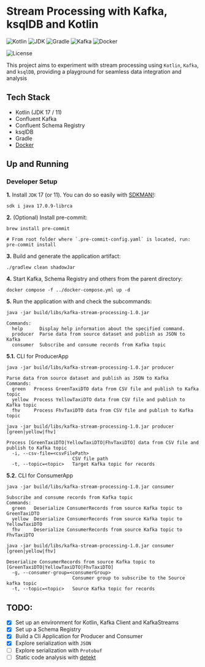 # Stream Processing with Kafka, ksqlDB and Kotlin

![Kotlin](https://img.shields.io/badge/Kotlin-1.9-7F52FF.svg?style=flat&logo=kotlin&logoColor=white&labelColor=7F52FF)
![JDK](https://img.shields.io/badge/JDK-17_|_11-3F90BD.svg?style=flat&logo=openjdk&logoColor=white&labelColor=3F90BD)
![Gradle](https://img.shields.io/badge/gradle-8.5-02303A?style=flat&logo=gradle&logoColor=white&labelColor=02303A)
![Kafka](https://img.shields.io/badge/Confluent_Kafka-7.4.x-141414?style=flat&logo=apachekafka&logoColor=white&labelColor=141414)
![Docker](https://img.shields.io/badge/Docker-329DEE?style=flat&logo=docker&logoColor=white&labelColor=329DEE)

![License](https://img.shields.io/badge/license-CC--BY--SA--4.0-31393F?style=flat&logo=creativecommons&logoColor=black&labelColor=white)

This project aims to experiment with stream processing using `Kotlin`, `Kafka`, and `ksqlDB`, providing a playground for seamless data integration and analysis


## Tech Stack
- Kotlin (JDK 17 / 11)
- Confluent Kafka
- Confluent Schema Registry
- ksqlDB
- Gradle
- [Docker](https://docs.docker.com/get-docker/)


## Up and Running

### Developer Setup

**1.** Install `JDK` 17 (or 11). You can do so easily with [SDKMAN!](https://sdkman.io/):

```shell
sdk i java 17.0.9-librca
```

**2.** (Optional) Install pre-commit:
```shell
brew install pre-commit

# From root folder where `.pre-commit-config.yaml` is located, run:
pre-commit install
```

**3.** Build and generate the application artifact:
```shell
./gradlew clean shadowJar
```

**4.** Start Kafka, Schema Registry and others from the parent directory:
```shell
docker compose -f ../docker-compose.yml up -d
```

**5.** Run the application with and check the subcommands:
```shell
java -jar build/libs/kafka-stream-processing-1.0.jar
```
```text
Commands:
  help      Display help information about the specified command.
  producer  Parse data from source dataset and publish as JSON to Kafka
  consumer  Subscribe and consume records from Kafka topic
```

**5.1.** CLI for ProducerApp
```shell
java -jar build/libs/kafka-stream-processing-1.0.jar producer
```
```text
Parse data from source dataset and publish as JSON to Kafka
Commands:
  green   Process GreenTaxiDTO data from CSV file and publish to Kafka topic
  yellow  Process YellowTaxiDTO data from CSV file and publish to Kafka topic
  fhv     Process FhvTaxiDTO data from CSV file and publish to Kafka topic
```

```shell
java -jar build/libs/kafka-stream-processing-1.0.jar producer [green|yellow|fhv]
```
```text
Process [GreenTaxiDTO|YellowTaxiDTO|FhvTaxiDTO] data from CSV file and publish to Kafka topic
  -i, --csv-file=<csvFilePath>
                        CSV file path
  -t, --topic=<topic>   Target Kafka topic for records
```

**5.2.** CLI for ConsumerApp
```shell
java -jar build/libs/kafka-stream-processing-1.0.jar consumer
```
```text
Subscribe and consume records from Kafka topic
Commands:
  green   Deserialize ConsumerRecords from source Kafka topic to GreenTaxiDTO
  yellow  Deserialize ConsumerRecords from source Kafka topic to YellowTaxiDTO
  fhv     Deserialize ConsumerRecords from source Kafka topic to FhvTaxiDTO
```

```shell
java -jar build/libs/kafka-stream-processing-1.0.jar consumer [green|yellow|fhv]
```
```text
Deserialize ConsumerRecords from source Kafka topic to [GreenTaxiDTO|YellowTaxiDTO|FhvTaxiDTO]
  -g, --consumer-group=<consumerGroup>
                        Consumer group to subscribe to the Source kafka topic
  -t, --topic=<topic>   Source Kafka topic for records
```

## TODO:
- [x] Set up an environment for Kotlin, Kafka Client and KafkaStreams
- [x] Set up a Schema Registry
- [x] Build a Cli Application for Producer and Consumer
- [x] Explore serialization with `JSON`
- [ ] Explore serialization with `Protobuf`
- [ ] Static code analysis with [detekt](https://detekt.dev/)